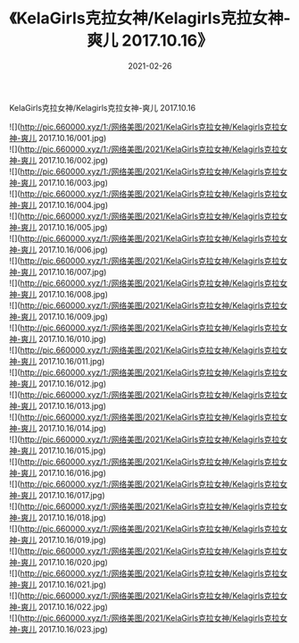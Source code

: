 ﻿---
layout: post
title:  《KelaGirls克拉女神/Kelagirls克拉女神-爽儿 2017.10.16》
date:   2021-02-26
img: http://pic.660000.xyz/1:/网络美图/2021/KelaGirls克拉女神/Kelagirls克拉女神-爽儿 2017.10.16/000.jpg
categories: [美女, 清纯, 唯美]
---

KelaGirls克拉女神/Kelagirls克拉女神-爽儿 2017.10.16

 ![](http://pic.660000.xyz/1:/网络美图/2021/KelaGirls克拉女神/Kelagirls克拉女神-爽儿 2017.10.16/001.jpg) <br>![](http://pic.660000.xyz/1:/网络美图/2021/KelaGirls克拉女神/Kelagirls克拉女神-爽儿 2017.10.16/002.jpg) <br>![](http://pic.660000.xyz/1:/网络美图/2021/KelaGirls克拉女神/Kelagirls克拉女神-爽儿 2017.10.16/003.jpg) <br>![](http://pic.660000.xyz/1:/网络美图/2021/KelaGirls克拉女神/Kelagirls克拉女神-爽儿 2017.10.16/004.jpg) <br>![](http://pic.660000.xyz/1:/网络美图/2021/KelaGirls克拉女神/Kelagirls克拉女神-爽儿 2017.10.16/005.jpg) <br>![](http://pic.660000.xyz/1:/网络美图/2021/KelaGirls克拉女神/Kelagirls克拉女神-爽儿 2017.10.16/006.jpg) <br>![](http://pic.660000.xyz/1:/网络美图/2021/KelaGirls克拉女神/Kelagirls克拉女神-爽儿 2017.10.16/007.jpg) <br>![](http://pic.660000.xyz/1:/网络美图/2021/KelaGirls克拉女神/Kelagirls克拉女神-爽儿 2017.10.16/008.jpg) <br>![](http://pic.660000.xyz/1:/网络美图/2021/KelaGirls克拉女神/Kelagirls克拉女神-爽儿 2017.10.16/009.jpg) <br>![](http://pic.660000.xyz/1:/网络美图/2021/KelaGirls克拉女神/Kelagirls克拉女神-爽儿 2017.10.16/010.jpg) <br>![](http://pic.660000.xyz/1:/网络美图/2021/KelaGirls克拉女神/Kelagirls克拉女神-爽儿 2017.10.16/011.jpg) <br>![](http://pic.660000.xyz/1:/网络美图/2021/KelaGirls克拉女神/Kelagirls克拉女神-爽儿 2017.10.16/012.jpg) <br>![](http://pic.660000.xyz/1:/网络美图/2021/KelaGirls克拉女神/Kelagirls克拉女神-爽儿 2017.10.16/013.jpg) <br>![](http://pic.660000.xyz/1:/网络美图/2021/KelaGirls克拉女神/Kelagirls克拉女神-爽儿 2017.10.16/014.jpg) <br>![](http://pic.660000.xyz/1:/网络美图/2021/KelaGirls克拉女神/Kelagirls克拉女神-爽儿 2017.10.16/015.jpg) <br>![](http://pic.660000.xyz/1:/网络美图/2021/KelaGirls克拉女神/Kelagirls克拉女神-爽儿 2017.10.16/016.jpg) <br>![](http://pic.660000.xyz/1:/网络美图/2021/KelaGirls克拉女神/Kelagirls克拉女神-爽儿 2017.10.16/017.jpg) <br>![](http://pic.660000.xyz/1:/网络美图/2021/KelaGirls克拉女神/Kelagirls克拉女神-爽儿 2017.10.16/018.jpg) <br>![](http://pic.660000.xyz/1:/网络美图/2021/KelaGirls克拉女神/Kelagirls克拉女神-爽儿 2017.10.16/019.jpg) <br>![](http://pic.660000.xyz/1:/网络美图/2021/KelaGirls克拉女神/Kelagirls克拉女神-爽儿 2017.10.16/020.jpg) <br>![](http://pic.660000.xyz/1:/网络美图/2021/KelaGirls克拉女神/Kelagirls克拉女神-爽儿 2017.10.16/021.jpg) <br>![](http://pic.660000.xyz/1:/网络美图/2021/KelaGirls克拉女神/Kelagirls克拉女神-爽儿 2017.10.16/022.jpg) <br>![](http://pic.660000.xyz/1:/网络美图/2021/KelaGirls克拉女神/Kelagirls克拉女神-爽儿 2017.10.16/023.jpg) <br>